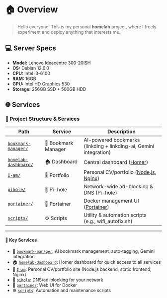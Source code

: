 # 🏠 Overview

> Hello everyone! This is my personal **homelab** project, where I freely experiment and deploy anything that interests me.

## 💻 Server Specs

- **Model:** Lenovo Ideacentre 300-20ISH
- **OS:** Debian 12.6.0
- **CPU:** Intel i3-6100
- **RAM:** 16GB
- **GPU:** Intel HD Graphics 530
- **Storage:** 256GB SSD + 500GB HDD

## 🌐 Services


### 📁 Project Structure & Services

| Path | Service | Description |
|------|---------|-------------|
| [`bookmark-manager/`](./bookmark-manager) | 🔖 Bookmark Manager | AI-powered bookmarks (linkding + linkding-ai, Gemini integration) |
| [`homelab-dashboard/`](./homelab-dashboard) | 🏠 Dashboard | Central dashboard ([Homer](https://github.com/bastienwirtz/homer)) |
| [`I-am/`](./I-am) | 👤 Portfolio | Personal CV/portfolio ([Node.js](https://nodejs.org/), [Nginx](https://nginx.org/)) |
| [`pihole/`](./pihole) | 🚫 Pi-hole | Network-wide ad-blocking & DNS ([Pi-hole](https://pi-hole.net/)) |
| [`portainer/`](./portainer) | 🐳 Portainer | Docker management UI ([Portainer](https://www.portainer.io/)) |
| [`scripts/`](./scripts) | ⚙️ Scripts | Utility & automation scripts (e.g., wifi_autofix.sh) |

---

#### 🔑 Key Services

- 🔖 [`bookmark-manager`](./bookmark-manager): AI bookmark management, auto-tagging, Gemini integration
- 🏠 [`homelab-dashboard`](./homelab-dashboard): Homer dashboard for quick access to all services
- 👤 [`I-am`](./I-am): Personal CV/portfolio site (Node.js backend, static frontend, Nginx)
- 🚫 [`pihole`](./pihole): DNS/ad-blocking for your network
- 🐳 [`portainer`](./portainer): Web UI for Docker
- ⚙️ [`scripts`](./scripts): Automation and maintenance scripts